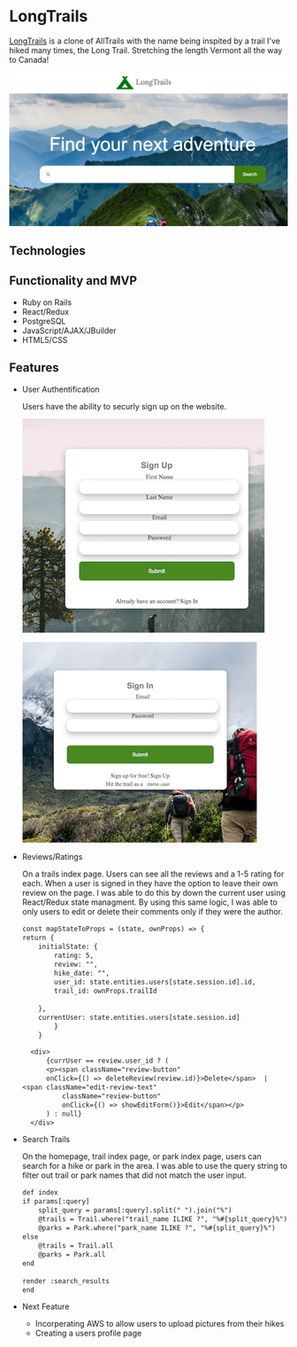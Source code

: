 # LongTrails
[LongTrails](https://long-trails-staging.herokuapp.com/#/) is a clone of AllTrails with the name being inspited by a trail I've hiked many times, the Long Trail. Stretching the length Vermont all the way to Canada! 

 ![Splash](app/assets/images/splash.jpeg)

## Technologies


## Functionality and MVP 
- Ruby on Rails
- React/Redux 
- PostgreSQL
- JavaScript/AJAX/JBuilder 
- HTML5/CSS

## Features 

* User Authentification

    Users have the ability to securly sign up on the website.   

    ![User Auth](app/assets/images/sign_up.jpeg)


    ![User Auth](app/assets/images/sign_in.jpeg)

* Reviews/Ratings

    On a trails index page. Users can see all the reviews and a 1-5 rating for each. When a user is signed in they have the option to leave their own review on the page. I was able to do this by down the current user using React/Redux state managment. By using this same logic, I was able to only users to edit or delete their comments only if they were the author. 

    ```
    const mapStateToProps = (state, ownProps) => {
    return {
        initialState: {
            rating: 5,
            review: "",
            hike_date: "",
            user_id: state.entities.users[state.session.id].id,
            trail_id: ownProps.trailId

        },
        currentUser: state.entities.users[state.session.id]
            }
        } 

    ```
        <div>
            {currUser == review.user_id ? (
            <p><span className="review-button"
            onClick={() => deleteReview(review.id)}>Delete</span>  |  <span className="edit-review-text"
                className="review-button"
                onClick={() => showEditForm()}>Edit</span></p>
            ) : null}
        </div>

* Search Trails

    On the homepage, trail index page, or park index page, users can search for a hike or park in the area. I was able to use the query string to filter out trail or park names that did not match the user input. 

    ```
    def index
    if params[:query]
        split_query = params[:query].split(" ").join("%")
        @trails = Trail.where("trail_name ILIKE ?", "%#{split_query}%")
        @parks = Park.where("park_name ILIKE ?", "%#{split_query}%")
    else
        @trails = Trail.all
        @parks = Park.all
    end

    render :search_results
    end

* Next Feature
    - Incorperating AWS to allow users to upload pictures from their hikes
    - Creating a users profile page


